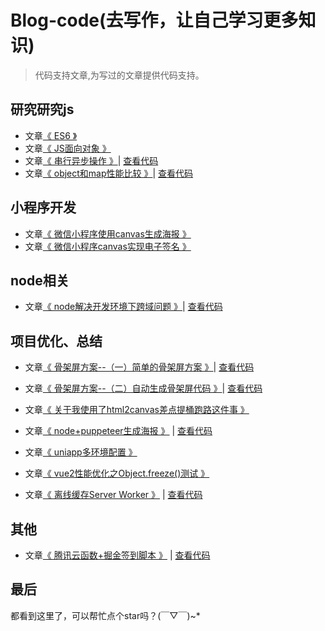 <!--
 * @Author: yuyongxing
 * @Date: 2021-11-09 18:05:40
 * @LastEditors: yuyongxing
 * @LastEditTime: 2022-03-03 09:54:23
 * @Description: 
-->
# Blog-code(去写作，让自己学习更多知识)
> 代码支持文章,为写过的文章提供代码支持。

## 研究研究js

- 文章[《 ES6 》](https://juejin.cn/post/6920896651724849166)
- 文章[《 JS面向对象 》](https://juejin.cn/post/6942412781299695623)
- 文章[《 串行异步操作 》](https://juejin.cn/post/7043340637961191455)| [查看代码](https://github.com/yuwuwu/markdown-code/tree/master/%E4%B8%B2%E8%A1%8C%E5%BC%82%E6%AD%A5%E6%93%8D%E4%BD%9C)
- 文章[《 object和map性能比较 》](https://juejin.cn/post/6992874755070099492)| [查看代码](https://github.com/yuwuwu/markdown-code/tree/master/object%E5%92%8Cmap%E7%9A%84%E6%80%A7%E8%83%BD%E6%AF%94%E8%BE%83)


## 小程序开发
- 文章[《 微信小程序使用canvas生成海报 》](https://juejin.cn/post/6996977491873103909)
- 文章[《 微信小程序canvas实现电子签名 》](https://juejin.cn/post/7000633542153601055)
## node相关

- 文章[《 node解决开发环境下跨域问题 》](https://juejin.cn/post/7001894700596592653)| [查看代码](https://github.com/yuwuwu/markdown-code/tree/master/node%E6%9C%8D%E5%8A%A1%E8%A7%A3%E5%86%B3%E8%B7%A8%E5%9F%9F)

## 项目优化、总结

- 文章[《 骨架屏方案--（一）简单的骨架屏方案 》](https://juejin.cn/post/7028590020176904199)| [查看代码](https://github.com/yuwuwu/markdown-code/tree/master/%E9%AA%A8%E6%9E%B6%E5%B1%8F1-%E7%AE%80%E5%8D%95%E7%9A%84%E9%AA%A8%E6%9E%B6%E5%B1%8F%E6%96%B9%E6%A1%88)
- 文章[《 骨架屏方案--（二）自动生成骨架屏代码 》](https://juejin.cn/post/7031330990500872199)| [查看代码](https://github.com/yuwuwu/markdown-code/tree/master/%E9%AA%A8%E6%9E%B6%E5%B1%8F2-%E8%87%AA%E5%8A%A8%E7%94%9F%E6%88%90%E9%A1%B5%E9%9D%A2%E9%AA%A8%E6%9E%B6)

- 文章[《 关于我使用了html2canvas差点提桶跑路这件事 》](https://juejin.cn/post/7044178791878361118)

- 文章[《 node+puppeteer生成海报 》](https://juejin.cn/post/7053990336820936712) | [查看代码](https://github.com/yuwuwu/markdown-code/tree/master/puppeteer%E6%88%AA%E5%9B%BE)
- 文章[《 uniapp多环境配置 》](https://juejin.cn/post/6992116181343666213)
- 文章[《 vue2性能优化之Object.freeze()测试 》](https://juejin.cn/post/6995500451407855623)
- 文章[《 离线缓存Server Worker 》](https://juejin.cn/post/7002573409565540383) | [查看代码](https://github.com/yuwuwu/markdown-code/tree/master/%E7%A6%BB%E7%BA%BF%E7%BC%93%E5%AD%98Server%20Worker)


## 其他
- 文章[《 腾讯云函数+掘金签到脚本 》](https://juejin.cn/post/7070521315236511781) | [查看代码](https://github.com/yuwuwu/markdown-code/tree/master/%E8%87%AA%E5%8A%A8%E7%AD%BE%E5%88%B0%E8%84%9A%E6%9C%AC)
## 最后
都看到这里了，可以帮忙点个star吗？(￣▽￣)~*
